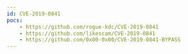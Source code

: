 ```yaml
---
id: CVE-2019-0841
pocs:
    - https://github.com/rogue-kdc/CVE-2019-0841
    - https://github.com/likescam/CVE-2019-0841
    - https://github.com/0x00-0x00/CVE-2019-0841-BYPASS
---
```

